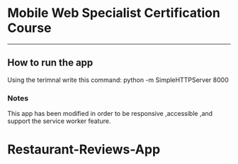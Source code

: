 # Mobile Web Specialist Certification Course
---

## How to run the app

Using the terimnal write this command: python -m SimpleHTTPServer 8000 

### Notes

This app has been modified in order to be responsive ,accessible ,and support the service worker feature.






# Restaurant-Reviews-App
